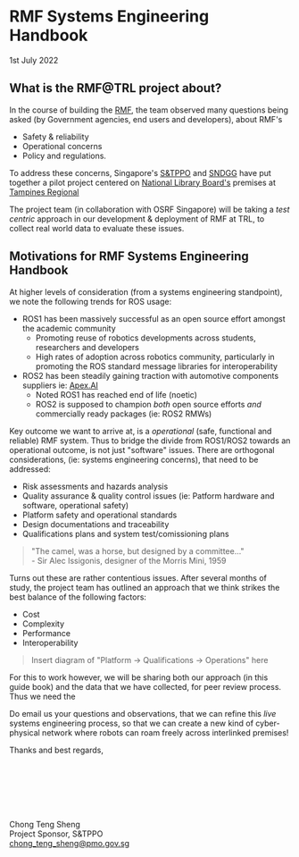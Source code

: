 # RMF Systems Engineering Handbook

1st July 2022

## What is the RMF@TRL project about?
In the course of building the [RMF](https://osrf.github.io/ros2multirobotbook/intro.html), the team observed many questions being asked 
(by Government agencies, end users and developers), about RMF's 
- Safety & reliability
- Operational concerns 
- Policy and regulations.

To address these concerns, Singapore's [S&TPPO](https://www.sgdi.gov.sg/ministries/pmo/departments/stppo) and [SNDGG](https://www.smartnation.gov.sg/about-smart-nation/sndgg)
have put together a pilot project centered on [National Library Board's](https://www.nlb.gov.sg/) premises at 
[Tampines Regional](https://www.nlb.gov.sg/VisitUs/BranchDetails/tabid/140/bid/335/Default.aspx?branch=Tampines+Regional+Library)

The project team (in collaboration with OSRF Singapore) will be taking a *test centric* approach in our development & deployment of RMF at TRL, to collect real world data to evaluate these issues.


## Motivations for RMF Systems Engineering Handbook
At higher levels of consideration (from a systems engineering standpoint), we note the following trends for ROS usage:
- ROS1 has been massively successful as an open source effort amongst the academic community
	- Promoting reuse of robotics developments across students, researchers and developers
	- High rates of adoption across robotics community, particularly in promoting the ROS standard message libraries for interoperability
- ROS2 has been steadily gaining traction with automotive components suppliers ie: [Apex.AI](https://www.apex.ai/)
	- Noted ROS1 has reached end of life (noetic)
	- ROS2 is supposed to champion *both* open source efforts *and* commercially ready packages (ie: ROS2 RMWs)

Key outcome we want to arrive at, is a *operational* (safe, functional and reliable) RMF system. 
Thus to bridge the divide from ROS1/ROS2 towards an operational outcome, is not just "software" issues.
There are orthogonal considerations, (ie: systems engineering concerns), that need to be addressed:
- Risk assessments and hazards analysis
- Quality assurance & quality control issues (ie: Patform hardware and software, operational safety)
- Platform safety and operational standards
- Design documentations and traceability
- Qualifications plans and system test/comissioning plans


>"The camel, was a horse, but designed by a committee..." <br> - Sir Alec Issigonis, designer of the Morris Mini, 1959

Turns out these are rather contentious issues.
After several months of study, the project team has outlined an approach that we think strikes the best balance of the following factors:
- Cost
- Complexity
- Performance
- Interoperability

> Insert diagram of "Platform -> Qualifications -> Operations" here

For this to work however, we will be sharing both our approach (in this guide book) and the data that we have collected, for peer review process. Thus we need the 

Do email us your questions and observations, that we can refine this *live* systems engineering process, so that we can create a new kind of cyber-physical network where
robots can roam freely across interlinked premises!

Thanks and best regards,  
<br> <br> <br> <br> <br> <br>


Chong Teng Sheng  
Project Sponsor, S&TPPO  
<chong_teng_sheng@pmo.gov.sg>




